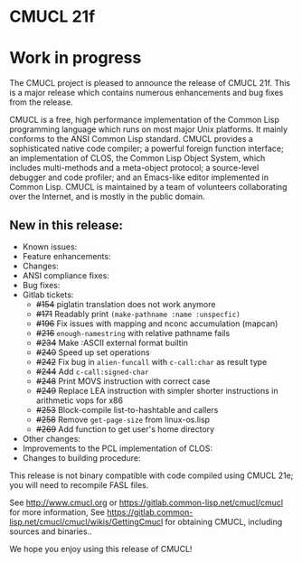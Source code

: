 # CMUCL 21f

# Work in progress

The CMUCL project is pleased to announce the release of CMUCL 21f.
This is a major release which contains numerous enhancements and bug
fixes from the <previous> release.

CMUCL is a free, high performance implementation of the Common Lisp
programming language which runs on most major Unix platforms. It
mainly conforms to the ANSI Common Lisp standard. CMUCL provides a
sophisticated native code compiler; a powerful foreign function
interface; an implementation of CLOS, the Common Lisp Object System,
which includes multi-methods and a meta-object protocol; a
source-level debugger and code profiler; and an Emacs-like editor
implemented in Common Lisp. CMUCL is maintained by a team of
volunteers collaborating over the Internet, and is mostly in the
public domain.

## New in this release:
  * Known issues:
  * Feature enhancements:
  * Changes:
  * ANSI compliance fixes:
  * Bug fixes:
  * Gitlab tickets:
    * ~~#154~~ piglatin translation does not work anymore
	* ~~#171~~ Readably print `(make-pathname :name :unspecfic)`
    * ~~#196~~ Fix issues with mapping and nconc accumulation (mapcan)
    * ~~#216~~ `enough-namestring` with relative pathname fails
    * ~~#234~~ Make :ASCII external format builtin
    * ~~#240~~ Speed up set operations
    * ~~#242~~ Fix bug in `alien-funcall` with `c-call:char` as result type
    * ~~#244~~ Add `c-call:signed-char`
    * ~~#248~~ Print MOVS instruction with correct case
    * ~~#249~~ Replace LEA instruction with simpler shorter instructions in arithmetic vops for x86
    * ~~#253~~ Block-compile list-to-hashtable and callers
    * ~~#258~~ Remove `get-page-size` from linux-os.lisp
    * ~~#269~~ Add function to get user's home directory
  * Other changes:
  * Improvements to the PCL implementation of CLOS:
  * Changes to building procedure:

This release is not binary compatible with code compiled using CMUCL
21e; you will need to recompile FASL files.

See http://www.cmucl.org or
https://gitlab.common-lisp.net/cmucl/cmucl for more information,
See
https://gitlab.common-lisp.net/cmucl/cmucl/wikis/GettingCmucl
for obtaining CMUCL, including sources and binaries..


We hope you enjoy using this release of CMUCL!
